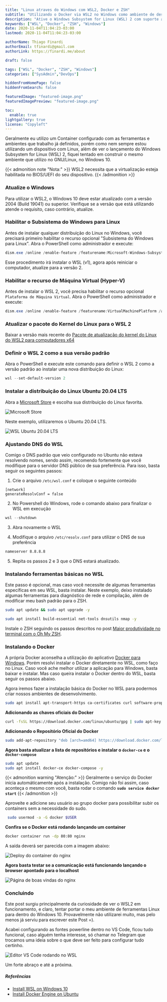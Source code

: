 ```yaml
---
title: "Linux atraves do Windows com WSL2, Docker e ZSH"
subtitle: "Utilizando o Docker via WSL2 no Windows como ambiente de desenvolvimento."
description: "Ative o Windows Subsystem for Linux (WSL) 2 com suporte ao Docker e tenha o seu ambiente de desenvolvimento de uma maneira super rápida."
keywords: ["WSL", "Docker", "ZSH", "Windows"]
date: 2020-11-04T11:04:23-03:00
lastmod: 2020-11-04T11:04:23-03:00

authorName: Thiago Finardi
authorEmail: tfinardi@gmail.com
authorLink: https://finardi.me/about

draft: false

tags: ["WSL", "Docker", "ZSH", "Windows"]
categories: ["SysAdmin","DevOps"]

hiddenFromHomePage: false
hiddenFromSearch: false

featuredImage: "featured-image.png"
featuredImagePreview: "featured-image.png"

toc:
  enable: true
lightgallery: true
license: "Copyleft"
---
```


Geralmente eu utilizo um Container configurado com as ferramentas e ambientes que trabalho já definidos, porém como nem sempre estou utilizando um dispositivo com Linux, além de ver o lançamento do Windows Subsystem for Linux (WSL) 2, fiquei tentado em construir o mesmo ambiente que utilizo no GNU/Linux, no Windows 10.

{{< admonition note "Nota:" >}}
WSL2 necessita que a virtualização esteja habilitada no BIOS/UEFI do seu dispositivo.
{{< /admonition >}}

### Atualize o Windows

Para utilizar o WSL2, o Windows 10 deve estar atualizado com a versão 2004 (Build 19041) ou superior.
Verifique se a versão que está utilizando atende o requisito, caso contrário, atualize.

### Habilitar o Subsistema do Windows para Linux

Antes de instalar qualquer distribuição do Linux no Windows, você precisará primeiro habilitar o recurso opcional "Subsistema do Windows para Linux".
Abra o PowerShell como administrador e execute:

```powershell
dism.exe /online /enable-feature /featurename:Microsoft-Windows-Subsystem-Linux /all /norestart
```

Esse procedimento irá instalar o WSL (v1), agora após reiniciar o computador, atualize para a versão 2.

### Habilitar o recurso de Máquina Virtual (Hyper-V)

Antes de instalar o WSL 2, você precisa habilitar o recurso opcional `Plataforma de Máquina Virtual`.
Abra o PowerShell como administrador e execute:

```powershell
dism.exe /online /enable-feature /featurename:VirtualMachinePlatform /all /norestart
```
### Atualizar o pacote do Kernel do Linux para o WSL 2

Baixar a versão mais recente do [Pacote de atualização do kernel do Linux do WSL2 para computadores x64](https://wslstorestorage.blob.core.windows.net/wslblob/wsl_update_x64.msi)

### Definir o WSL 2 como a sua versão padrão

Abra o PowerShell e execute este comando para definir o WSL 2 como a versão padrão ao instalar uma nova distribuição do Linux:
```powershell
wsl --set-default-version 2
```

### Instalar a distribuição do Linux Ubuntu 20.04 LTS

Abra a [Microsoft Store](https://aka.ms/wslstore) e escolha sua distribuição do Linux favorita. 

![Microsoft Store](store.png#fullsize)

Neste exemplo, utilizaremos o Ubuntu 20.04 LTS.

![WSL Ubuntu 20.04 LTS](ubuntu.png#fullsize)

### Ajustando DNS do WSL
Comigo o DNS padrão que veio configurado no Ubuntu não estava resolvendo nomes, sendo assim, recomendo fortemente que você modifique para o servidor DNS público de sua preferência. Para isso, basta seguir os seguintes passos:

1. Crie o arquivo `/etc/wsl.conf` e coloque o seguinte conteúdo

```code
[network]
generateResolvConf = false
```
2. No Powershell do Windows, rode o comando abaixo para finalizar o WSL em execução

```powershell
wsl --shutdown
```
3. Abra novamente o WSL

4. Modifique o arquivo `/etc/resolv.conf` para utilizar o DNS de sua preferência
```bash
nameserver 8.8.8.8
```
5. Repita os passos 2 e 3 que o DNS estará atualizado. 

### Instalando ferramentas básicas no WSL

Este passo é opcional, mas caso você necessite de algumas ferramentas específicas em seu WSL, basta instalar. Neste exemplo, deixo instalado algumas ferramentas para diagnóstico de rede e compilação, além de modificar meu bash padrão para o ZSH.

```bash
sudo apt update && sudo apt upgrade -y

sudo apt install build-essential net-tools dnsutils nmap -y
```

Instale o ZSH seguindo os passos descritos no post [Maior produtividade no terminal com o Oh My ZSH](https://finardi.me/produtividade-com-oh-my-zsh/).

### Instalando o Docker

A própria Docker aconselha a utilização do aplicativo [Docker para Windows](https://finardi.me/produtividade-com-oh-my-zsh/). Porém resolvi instalar o Docker diretamente no WSL, como faço no Linux. Caso você ache melhor utilizar a aplicação para Windows, basta baixar e instalar. Mas caso queira instalar o Docker dentro do WSL, basta seguir os passos abaixo.

Agora iremos fazer a instalação básica do Docker no WSL para podermos criar nossos ambientes de desenvolvimento. 

```bash
sudo apt install apt-transport-https ca-certificates curl software-properties-common
```

**Adicionando as chaves oficiais do Docker**

```bash
curl -fsSL https://download.docker.com/linux/ubuntu/gpg | sudo apt-key add -
```

**Adicionando o Repositório Oficial do Docker**

```bash
sudo add-apt-repository "deb [arch=amd64] https://download.docker.com/linux/ubuntu $(lsb_release -cs) stable"
```

**Agora basta atualizar a lista de repositórios e instalar o `docker-ce` e o `docker-compose`**

```bash
sudo apt update
sudo apt install docker-ce docker-compose -y
```

{{< admonition warning "Atenção:" >}}
Geralmente o serviço do Docker inicia automáticamente após a instalação. Comigo não foi assim, caso aconteça o mesmo com você, basta rodar o comando **``sudo service docker start``**
{{< /admonition >}}

Aproveite e adicione seu usuário ao grupo docker para possibilitar subir os containers sem a necessidade do sudo.

```bash
 sudo usermod -a -G docker $USER
```

**Confira se o Docker está rodando lançando um container**

```bash
docker container run -dp 80:80 nginx
```
A saída deverá ser parecida com a imagem abaixo:

![Deploy do container do nginx](run-nginx.png#fullsize)

**Agora basta testar se a comunicação está funcionando lançando o browser apontado para o localhost**

![Página de boas vindas do nginx](nginx.png#fullsize)

### Concluindo

Este post surgiu principalmente da curiosidade de ver o WSL2 em funcionamento, e claro, tentar portar o meu ambiente de ferramentas Linux para dentro do Windows 10. Provavelmente não utilizarei muito, mas pelo menos já serviu para escrever este Post =).

Acabei configurando as fontes powerline dentro no VS Code, ficou tudo funcional, caso alguém tenha interesse, só chamar no Telegram que trocamos uma ideia sobre o que deve ser feito para configurar tudo certinho.

![Editor VS Code rodando no WSL](vscode.png#fullsize)

Um forte abraço e até a próxima.

##### Referências
* [Install WSL on Windows 10](https://docs.microsoft.com/en-us/windows/wsl/install-win10)
* [Install Docker Engine on Ubuntu](https://docs.docker.com/engine/install/ubuntu/)